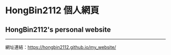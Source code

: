 # HongBin2112 個人網頁
## HongBin2112's personal website

---
  
網址連結：<https://hongbin2112.github.io/my_website/>
